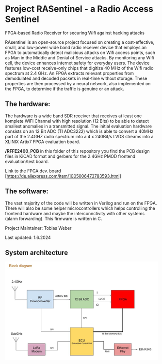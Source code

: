 # Project RASentinel - a Radio Access Sentinel
FPGA-based Radio Receiver for securing Wifi against hacking attacks

RAsentinel is an open-source project focused on creating a cost-effective, small, and low-power wide band radio receiver device that employs an FPGA to automatically detect malicious attacks on Wifi access points, such as Man in the Middle and Denial of Service attacks. By monitoring any Wifi cell, the device enhances internet safety for everyday users.
The device features low-cost receive-only chips that digitize 40 MHz of the Wifi radio spectrum at 2.4 GHz. An FPGA extracts relevant properties from demodulated and decoded packets in real-time without storage. These properties are then processed by a neural network, also implemented on the FPGA, to determine if the traffic is genuine or an attack.

## The hardware:

The hardware is a wide band SDR receiver that receives at least one komplete WiFi Channel with high resolution (12 Bits) to be able to detect smallest anomalies in a transmitted signal. The initial evaluation hardware consists on an 12 Bit ADC (TI ADC3222) which is able to convert a 40MHz part of the 2.4GHZ radio spectrum into a 4 x 240Bit/s LVDS streams into a XLINIX Artix7 FPGA evaluation board.

**/RFFE2400_PCB** in this folder of this repository you find the PCB design files in KiCAD format and gerbers for the 2.4GHz PMOD frontend evaluation/test board.

Link to the FPGA dev. board
[https://de.aliexpress.com/item/1005006473783593.html]


## The software:

The vast majority of the code will be written in Verilog and run on the FPGA. There will also be some helper microcontrollers which helps controlling the frontend hardware and maybe the interconnctivity with other systems (alarm forwarding). This firmware is written in C. 

Project Maintainer: Tobias Weber

Last updated: 1.6.2024

## System architecture

![Alt text](/RAsentinel-Blockdiagram.JPG "Optional title")
